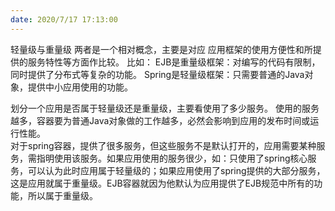 ```yaml
---
date: 2020/7/17 17:13:00
---
```

轻量级与重量级
两者是一个相对概念，主要是对应 应用框架的使用方便性和所提供的服务特性等方面作比较。
比如：
EJB是重量级框架：对编写的代码有限制，同时提供了分布式等复杂的功能。
Spring是轻量级框架：只需要普通的Java对象，提供中小应用使用的功能。

划分一个应用是否属于轻量级还是重量级，主要看使用了多少服务。
使用的服务越多，容器要为普通Java对象做的工作越多，必然会影响到应用的发布时间或运行性能。  
对于spring容器，提供了很多服务，但这些服务不是默认打开的，应用需要某种服务，需指明使用该服务。如果应用使用的服务很少，如：只使用了spring核心服务，可以认为此时应用属于轻量级的；如果应用使用了spring提供的大部分服务，这是应用就属于重量级。EJB容器就因为他默认为应用提供了EJB规范中所有的功能，所以属于重量级。